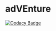 # adVEnture

[![Codacy Badge](https://api.codacy.com/project/badge/Grade/75f66235a2e44d5eadba277ecb7ab2f0)](https://app.codacy.com/manual/Mattis6666/adVEnture?utm_source=github.com&utm_medium=referral&utm_content=Mattis6666/adVEnture&utm_campaign=Badge_Grade_Settings)